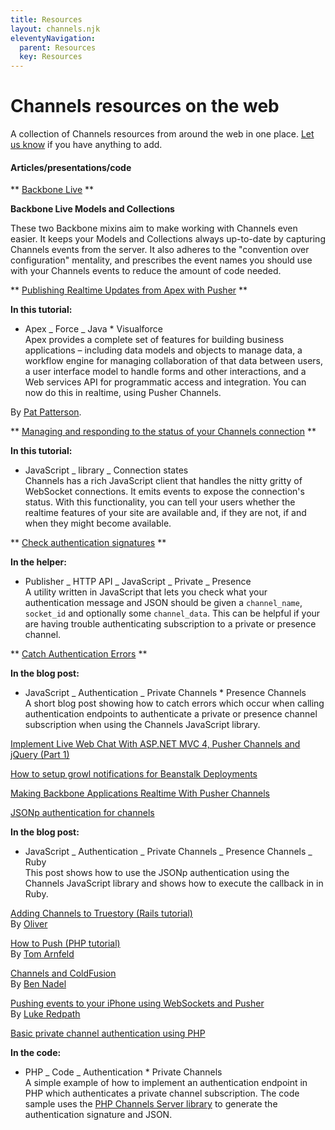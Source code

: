 ```yaml
---
title: Resources
layout: channels.njk
eleventyNavigation:
  parent: Resources
  key: Resources
---
```


# Channels resources on the web

A collection of Channels resources from around the web in one place. [Let us know](mailto:support@pusher.com) if you have anything to add.

#### Articles/presentations/code

** [Backbone Live](https://github.com/bluedevil2k/backbone-live) **

**Backbone Live Models and Collections**

These two Backbone mixins aim to make working with Channels even easier. It keeps your Models and Collections always up-to-date by capturing Channels events from the server. It also adheres to the "convention over configuration" mentality, and prescribes the event names you should use with your Channels events to reduce the amount of code needed.

** [Publishing Realtime Updates from Apex with Pusher](http://blogs.developerforce.com/developer-relations/2011/10/publishing-real-time-updates-from-apex-with-pusher.html) **

**In this tutorial:**

- Apex _ Force _ Java \* Visualforce  
  Apex provides a complete set of features for building business applications – including data models and objects to manage data, a workflow engine for managing collaboration of that data between users, a user interface model to handle forms and other interactions, and a Web services API for programmatic access and integration. You can now do this in realtime, using Pusher Channels.

By [Pat Patterson](http://blogs.developerforce.com/developer-relations/author/pat-patterson).

** [Managing and responding to the status of your Channels connection](https://blog.pusher.com/2011/7/12/connections-states) **

**In this tutorial:**

- JavaScript _ library _ Connection states  
  Channels has a rich JavaScript client that handles the nitty gritty of WebSocket connections. It emits events to expose the connection's status. With this functionality, you can tell your users whether the realtime features of your site are available and, if they are not, if and when they might become available.

** [Check authentication signatures](http://www.leggetter.co.uk/pusher/help/auth_checker/) **

**In the helper:**

- Publisher _ HTTP API _ JavaScript _ Private _ Presence  
  A utility written in JavaScript that lets you check what your authentication message and JSON should be given a `channel_name`, `socket_id` and optionally some `channel_data`. This can be helpful if your are having trouble authenticating subscription to a private or presence channel.

** [Catch Authentication Errors](https://blog.pusher.com/2011/8/10/catching-your-private-and-presence-authentication-errors) **

**In the blog post:**

- JavaScript _ Authentication _ Private Channels \* Presence Channels  
  A short blog post showing how to catch errors which occur when calling authentication endpoints to authenticate a private or presence channel subscription when using the Channels JavaScript library.

[Implement Live Web Chat With ASP.NET MVC 4, Pusher Channels and jQuery (Part 1)](http://www.geekbeing.com/2012/05/18/implement-live-web-chat-part-1/)

[How to setup growl notifications for Beanstalk Deployments](http://www.joshstrange.com/2012/06/14/how-to-setup-growl-notifications-for-beanstalk-deployments-updated/)

[Making Backbone Applications Realtime With Pusher Channels](http://blog.gazler.com/blog/2012/04/02/making-backbone-applications-realtime-with-pusher/)

[JSONp authentication for channels](https://blog.pusher.com/2010/10/26/jsonp-authentication-for-private-channels)

**In the blog post:**

- JavaScript _ Authentication _ Private Channels _ Presence Channels _ Ruby  
  This post shows how to use the JSONp authentication using the Channels JavaScript library and shows how to execute the callback in in Ruby.

[Adding Channels to Truestory (Rails tutorial)](http://blog.new-bamboo.co.uk/2010/5/12/integrating-pusher-into-a-complex-app-in-one-day) <br /> By [Oliver](http://new-bamboo.co.uk)

[How to Push (PHP tutorial)](http://blog.tarnfeldweb.com/2010/05/how-to-push/) <br /> By [Tom Arnfeld](http://tarnfeldweb.com/ "Tom Arnfeld")

[Channels and ColdFusion](http://www.bennadel.com/blog/1954-Using-ColdFusion-With-Pusher-A-Notification-Service-Powered-By-HTML5-WebSockets.htm) <br /> By [Ben Nadel](http://www.bennadel.com/)

[Pushing events to your iPhone using WebSockets and Pusher](http://lukeredpath.co.uk/blog/pushing-events-to-your-iphone-using-websockets-and-pusher.html "Pushing events to your iPhone using WebSockets and Pusher") <br /> By [Luke Redpath](http://lukeredpath.co.uk/ "Luke Redpath")

[Basic private channel authentication using PHP](https://gist.github.com/1180618)

**In the code:**

- PHP _ Code _ Authentication \* Private Channels  
  A simple example of how to implement an authentication endpoint in PHP which authenticates a private channel subscription. The code sample uses the [PHP Channels Server library](/docs/channels/channels_libraries/libraries) to generate the authentication signature and JSON.
